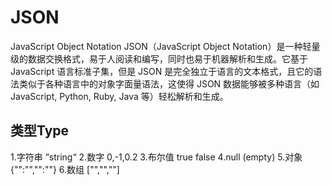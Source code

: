 # JSON
JavaScript Object Notation
JSON（JavaScript Object Notation）是一种轻量级的数据交换格式，易于人阅读和编写，同时也易于机器解析和生成。它基于 JavaScript 语言标准子集，但是 JSON 是完全独立于语言的文本格式，且它的语法类似于各种语言中的对象字面量语法，这使得 JSON 数据能够被多种语言（如 JavaScript, Python, Ruby, Java 等）轻松解析和生成。
## 类型Type
1.字符串 ”string“
2.数字 0,-1,0.2
3.布尔值 true false
4.null (empty)
5.对象 {"":"","":""}
6.数组 ["","",""]
